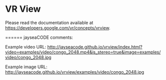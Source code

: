 VR View
=======

Please read the documentation available at
<https://developers.google.com/vr/concepts/vrview>.

======
jayseaCODE comments:

Example video URL: 
http://jayseacode.github.io/vrview/index.html?video=examples/video/congo_2048.mp4&is_stereo=true&image=examples/video/congo_2048.jpg

Example image URL: http://jayseacode.github.io/vrview/examples/video/congo_2048.jpg
